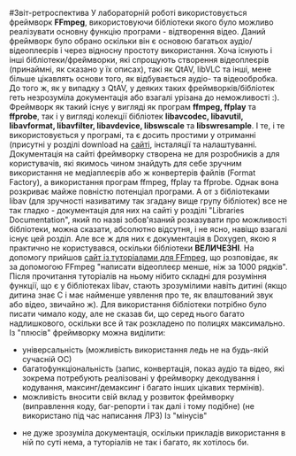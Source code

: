 #Звіт-ретроспектива
У лабораторній роботі використовується фреймворк **FFmpeg**, використовуючи бібліотеки якого було можливо реалізувати основну функцію програми - відтворення відео.
Даний фреймворк було обрано оскільки він є основою багатьох аудіо/відеоплеєрів і через відносну простоту використання.
Хоча існують і інші бібліотеки/фреймворки, які спрощують створення відеоплеєрів (принаймні, як сказано у їх описах), такі як QtAV, libVLC та інші, мене більше цікавлять основи того, як відбувається аудіо- та відеообробка. До того ж, як у випадку з QtAV, у деяких таких фреймворків/бібліотек геть незрозуміла документація або взагалі урізана до неможливості :).
Фреймворк як такий існує у вигляді як програм **ffmpeg, ffplay** та **ffprobe**, так і у вигляді колекції бібліотек **libavcodec, libavutil, libavformat, libavfilter, libavdevice, libswscale** та **libswresample**.
І те, і те використовується у програмі, та є досить простими у отриманні (присутні у розділі download на [сайті](https://www.ffmpeg.org), інсталяції та налаштуванні.
Документація на сайті фреймворку створена не для розробників а для користувачів, які якимось чином знайдуть для себе зручним використання не медіаплеєрів або ж конвертерів файлів (Format Factory), а використання програм ffmpeg, ffplay та ffprobe. Однак вона розкриває майже повністю потенціал програми. А от з бібліотеками libav (для зручності називатиму так згадану вище групу бібліотек) все не так гладко - документація для них на сайті у розділі "Libraries Documentation", який по назві зобов'язаний розказувати про можливості бібліотеки, можна сказати, абсолютно відсутня, і не ясно, навіщо взагалі існує цей розділ. Але все ж для них є документація в Doxygen, якою я практично не користувався, оскільки бібліотеки **ВЕЛИЧЕЗНІ**.
На допомогу прийшов [сайт із туторіалами для FFmpeg](http://dranger.com/ffmpeg/), що розповідає, як за допомогою FFmpeg "написати відеоплеєр менше, ніж за 1000 рядків". Після прочитання туторіалів на ньому нібито складні для розуміння функції, що є у бібліотеках libav, стають зрозумілими навіть дитині (якщо дитина знає C і має найменше уявлення про те, як влаштований звук або відео, звичайно ж).
Для використання бібліотеки потрібно було писати чимало коду, але не сказав би, що серед нього багато надлишкового, оскільки все й так розкладено по полицях максимально.
Із "плюсів" фреймворку можна виділити:
+ універсальність (можливість використання ледь не на будь-якій сучасній ОС)
+ багатофункціональність (запис, конвертація, показ аудіо та відео, які зокрема потребують реалізовані у фреймворку декодування і кодування, максинг/демаксинг і багато інших цікавих термінів).
+ можливість вносити свій вклад у розвиток фреймворку (виправлення коду, баг-репорти і так далі і тому подібне) (не використано під час написання ЛР3)
Із "мінусів"
- не дуже зрозуміла документація, оскільки прикладів використання в ній по суті нема, а туторіалів не так і багато, як хотілось би.